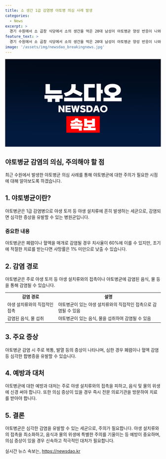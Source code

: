 ```yaml
---
title: 소 생간 1급 감염병 야토병 의심 사례 발생
categories:
  - News
excerpt: >
  경기 수원에서 소 곱창 식당에서 소의 생간을 먹은 20대 남성이 야토병균 양성 반응이 나와 혈청 검사를 기다리고 있습니다. 야토병은 야생 설치류나 감염된 음식 섭취로 전파되며 치사율이 높지만 조기 치료 시 사망률은 낮습니다. 한국에서는 1997년에 확진된 사례가 있었지만 10여일 만에 완치된 바 있습니다. 요약 : 경기 수원 소 곱창 식당 고기 섭취 후 야토병균 양성, 혈청 검사 결과 기대 중. 야생 설치류나 감염된 음식으로 전파, 조기 치료 시 생존률 높음. MBC에서 제보 접수 중.
feature_text: >
  경기 수원에서 소 곱창 식당에서 소의 생간을 먹은 20대 남성이 야토병균 양성 반응이 나와 혈청 검사를 기다리고 있습니다. 야토병은 야생 설치류나 감염된 음식 섭취로 전파되며 치사율이 높지만 조기 치료 시 사망률은 낮습니다. 한국에서는 1997년에 확진된 사례가 있었지만 10여일 만에 완치된 바 있습니다. 요약 : 경기 수원 소 곱창 식당 고기 섭취 후 야토병균 양성, 혈청 검사 결과 기대 중. 야생 설치류나 감염된 음식으로 전파, 조기 치료 시 생존률 높음. MBC에서 제보 접수 중.
image: '/assets/img/newsdao_breakingnews.jpg'
---
```


<p><img src="/assets/img/newsdao_breakingnews.jpg" alt="firstkoreanews 속보" /></p>

<h2>야토병균 감염의 의심, 주의해야 할 점</h2>

<p data-ke-size="size16">최근 수원에서 발생한 야토병균 의심 사례를 통해 야토병균에 대한 주의가 필요한 시점에 대해 알아보도록 하겠습니다.</p>

<h2 data-ke-size="size26">1. 야토병균이란?</h2>

<p data-ke-size="size16">야토병균은 1급 감염병으로 야생 토끼 등 야생 설치류에 흔히 발생하는 세균으로, 감염되면 심각한 증상을 유발할 수 있는 병원균입니다.</p>

<h3>중요한 내용</h3>

<p data-ke-size="size16">야토병균은 폐렴이나 혈액을 매개로 감염될 경우 치사율이 60%에 이를 수 있지만, 조기에 적절한 치료를 받는다면 사망률은 1% 미만으로 낮출 수 있습니다.</p>

<h2 data-ke-size="size26">2. 감염 경로</h2>

<p data-ke-size="size16">야토병균은 주로 야생 토끼 등 야생 설치류와의 접촉이나 야토병균에 감염된 음식, 물 등을 통해 감염될 수 있습니다.</p>

<table>
   <tr>
      <td style="text-align: center; height: 17px;"><b>감염 경로</b></td>
      <td style="text-align: center; height: 17px;"><b>설명</b></td>
   </tr>
   <tr>
      <td style="text-align: left; height: 17px;">야생 설치류와의 직접적인 접촉</td>
      <td style="text-align: left; height: 17px;">야토병균이 있는 야생 설치류와의 직접적인 접촉으로 감염될 수 있음</td>
   </tr>
   <tr>
      <td style="text-align: left;">감염된 음식, 물 섭취</td>
      <td style="text-align: left;">야토병균이 있는 음식, 물을 섭취하여 감염될 수 있음</td>
   </tr>
</table>

<h2 data-ke-size="size26">3. 주요 증상</h2>

<p data-ke-size="size16">야토병균 감염 시 주로 복통, 발열 등의 증상이 나타나며, 심한 경우 폐렴이나 혈액 감염 등 심각한 합병증을 유발할 수 있습니다.</p>

<h2 data-ke-size="size26">4. 예방과 대처</h2>

<p data-ke-size="size16">야토병균에 대한 예방과 대처는 주로 야생 설치류와의 접촉을 피하고, 음식 및 물의 위생에 신경 써야 합니다. 또한 의심 증상이 있을 경우 즉시 전문 의료기관을 방문하여 치료를 받아야 합니다.</p>

<h2 data-ke-size="size26">5. 결론</h2>

<p data-ke-size="size16">야토병균은 심각한 감염을 유발할 수 있는 세균으로, 주의가 필요합니다. 야생 설치류와의 접촉을 최소화하고, 음식과 물의 위생에 특별한 주의를 기울이는 등 예방이 중요하며, 의심 증상이 있을 경우 신속하고 적극적인 대처가 필요합니다.</p>
실시간 뉴스 속보는, <a href="https://newsdao.kr" rel="dofollow">https://newsdao.kr</a>



